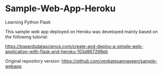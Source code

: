 # Sample-Web-App-Heroku
Learning Python Flask

This sample web app deployed on Heroku was developed mainly based on the following tutorial:

https://towardsdatascience.com/create-and-deploy-a-simple-web-application-with-flask-and-heroku-103d867298eb

Original repository version:
https://github.com/venkatesannaveen/sample-webapp
